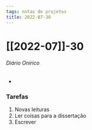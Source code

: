 ```yaml
---
tags: notas de projetos
title: 2022-07-30  
---
```

# [[2022-07]]-30  
###### Diário Onírico
- 
### Tarefas
1. Novas leituras
2. Ler coisas para a dissertação
3. Escrever
